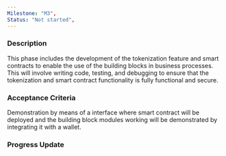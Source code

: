 ```yaml
---
Milestone: "M3",
Status: "Not started",
---
```

<!--lang:en--> 
### Description

This phase includes the development of the tokenization feature and smart contracts to enable the use of the building blocks in business processes. This will involve 
writing code, testing, and debugging to ensure that the tokenization and smart contract functionality is fully functional and secure.

### Acceptance Criteria

Demonstration by means of a interface where smart contract will be deployed and the building block modules working will be demonstrated by integrating it with 
a wallet.
### Progress Update

